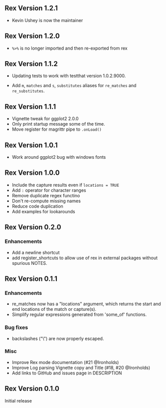 ## Rex Version 1.2.1 ##

* Kevin Ushey is now the maintainer

## Rex Version 1.2.0 ##

* `%>%` is no longer imported and then re-exported from rex

## Rex Version 1.1.2 ##

* Updating tests to work with testthat version 1.0.2.9000.

* Add `m`, `matches` and `s`, `substitutes` aliases for `re_matches` and
  `re_substitutes`.

## Rex Version 1.1.1 ##

* Vignette tweak for ggplot2 2.0.0
* Only print startup message some of the time.
* Move register for magrittr pipe to `.onLoad()`

## Rex Version 1.0.1 ##

* Work around ggplot2 bug with windows fonts

## Rex Version 1.0.0 ##

* Include the capture results even if `locations = TRUE`
* Add `:` operator for character ranges
* Remove duplicate regex functino
* Don't re-compute missing names
* Reduce code duplication
* Add examples for lookarounds

## Rex Version 0.2.0 ##

### Enhancements

* Add a newline shortcut
* add register_shortcuts to allow use of rex in external packages without
  spurious NOTES.

## Rex Version 0.1.1 ##

### Enhancements

* re_matches now has a "locations" argument, which returns the start and end
  locations of the match or capture(s).
* Simplify regular expressions generated from 'some_of' functions.

### Bug fixes

* backslashes ("\\") are now properly escaped.

### Misc

* Improve Rex mode documentation (#21 @Ironholds)
* Improve Log parsing Vignette copy and Title (#18, #20 @Ironholds)
* Add links to GitHub and issues page in DESCRIPTION

## Rex Version 0.1.0 ##

Initial release
